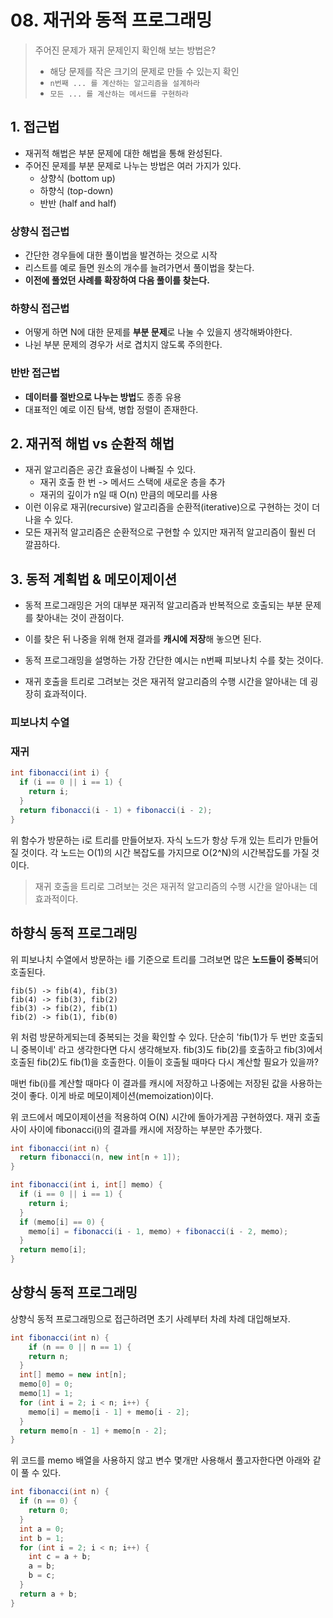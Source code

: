 # 08. 재귀와 동적 프로그래밍



> 주어진 문제가 재귀 문제인지 확인해 보는 방법은?
>
> - 해당 문제를 작은 크기의 문제로 만들 수 있는지 확인
> - `n번째 ... 를 계산하는 알고리즘을 설계하라`
> - `모든 ... 를 계산하는 메서드를 구현하라`



## 1. 접근법

- 재귀적 해법은 부분 문제에 대한 해법을 통해 완성된다.
- 주어진 문제를 부분 문제로 나누는 방법은 여러 가지가 있다.
  - 상향식 (bottom up)
  - 하향식 (top-down)
  - 반반 (half and half)



### 상향식 접근법

- 간단한 경우들에 대한 풀이법을 발견하는 것으로 시작
- 리스트를 예로 들면 원소의 개수를 늘려가면서 풀이법을 찾는다.
- **이전에 풀었던 사례를 확장하여 다음 풀이를 찾는다.**

### 하향식 접근법

- 어떻게 하면 N에 대한 문제를 **부분 문제**로 나눌 수 있을지 생각해봐야한다. 
- 나뉜 부분 문제의 경우가 서로 겹치지 않도록 주의한다.

### 반반 접근법

- **데이터를 절반으로 나누는 방법**도 종종 유용
- 대표적인 예로 이진 탐색, 병합 정렬이 존재한다.



## 2. 재귀적 해법 vs 순환적 해법

- 재귀 알고리즘은 공간 효율성이 나빠질 수 있다.
  - 재귀 호출 한 번 -> 메서드 스택에 새로운 층을 추가
  - 재귀의 깊이가 n일 때 O(n) 만큼의 메모리를 사용
- 이런 이유로 재귀(recursive) 알고리즘을 순환적(iterative)으로 구현하는 것이 더 나을 수 있다.
- 모든 재귀적 알고리즘은 순환적으로 구현할 수 있지만 재귀적 알고리즘이 훨씬 더 깔끔하다.



## 3. 동적 계획법 & 메모이제이션

- 동적 프로그래밍은 거의 대부분 재귀적 알고리즘과 반복적으로 호출되는 부분 문제를 찾아내는 것이 관점이다. 
- 이를 찾은 뒤 나중을 위해 현재 결과를 **캐시에 저장**해 놓으면 된다. 

- 동적 프로그래밍을 설명하는 가장 간단한 예시는 n번째 피보나치 수를 찾는 것이다. 

- 재귀 호출을 트리로 그려보는 것은 재귀적 알고리즘의 수행 시간을 알아내는 데 굉장히 효과적이다. 



### 피보나치 수열



### 재귀 

```java
int fibonacci(int i) {
  if (i == 0 || i == 1) {
    return i;
  }
  return fibonacci(i - 1) + fibonacci(i - 2);
}
```



위 함수가 방문하는 i로 트리를 만들어보자. 자식 노드가 항상 두개 있는 트리가 만들어질 것이다. 각 노드는 O(1)의 시간 복잡도를 가지므로 O(2^N)의 시간복잡도를 가질 것이다. 



> 재귀 호출을 트리로 그려보는 것은 재귀적 알고리즘의 수행 시간을 알아내는 데 효과적이다.



## 하향식 동적 프로그래밍 

위 피보나치 수열에서 방문하는 i를 기준으로 트리를 그려보면 많은 **노드들이 중복**되어 호출된다.



```
fib(5) -> fib(4), fib(3)
fib(4) -> fib(3), fib(2)
fib(3) -> fib(2), fib(1)
fib(2) -> fib(1), fib(0)
```



위 처럼 방문하게되는데 중복되는 것을 확인할 수 있다. 단순히 'fib(1)가 두 번만 호출되니 중복이네' 라고 생각한다면 다시 생각해보자. fib(3)도 fib(2)를 호출하고 fib(3)에서 호출된 fib(2)도 fib(1)을 호출한다. 이들이 호출될 때마다 다시 계산할 필요가 있을까? 



매번 fib(i)를 계산할 때마다 이 결과를 캐시에 저장하고 나중에는 저장된 값을 사용하는 것이 좋다. 이게 바로 메모이제이션(memoization)이다.



위 코드에서 메모이제이션을 적용하여 O(N) 시간에 돌아가게끔 구현하였다. 재귀 호출 사이 사이에 fibonacci(i)의 결과를 캐시에 저장하는 부분만 추가했다.



```java
int fibonacci(int n) {
  return fibonacci(n, new int[n + 1]);
}

int fibonacci(int i, int[] memo) {
  if (i == 0 || i == 1) {
    return i;
  }
  if (memo[i] == 0) {
    memo[i] = fibonacci(i - 1, memo) + fibonacci(i - 2, memo);
  }
  return memo[i];
}
```



## 상향식 동적 프로그래밍

 상향식 동적 프로그래밍으로 접근하려면 초기 사례부터 차례 차례 대입해보자.



```java
int fibonacci(int n) {
	if (n == 0 || n == 1) {
    return n;
  }
  int[] memo = new int[n];
  memo[0] = 0;
  memo[1] = 1;
  for (int i = 2; i < n; i++) {
    memo[i] = memo[i - 1] + memo[i - 2];
  }
  return memo[n - 1] + memo[n - 2];
}
```



위 코드를 memo 배열을 사용하지 않고 변수 몇개만 사용해서 풀고자한다면 아래와 같이 풀 수 있다.

```java
int fibonacci(int n) {
  if (n == 0) {
    return 0;
  }
  int a = 0;
  int b = 1;
  for (int i = 2; i < n; i++) {
    int c = a + b;
    a = b;
    b = c;
  }
  return a + b;
}
```

